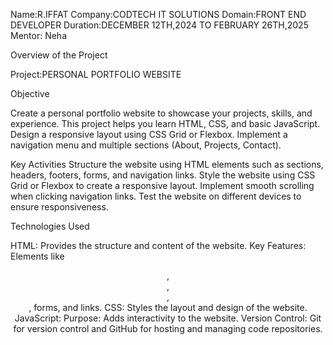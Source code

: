 Name:R.IFFAT
Company:CODTECH IT SOLUTIONS
Domain:FRONT END DEVELOPER
Duration:DECEMBER 12TH,2024 TO FEBRUARY 26TH,2025
Mentor: Neha

Overview of the Project

Project:PERSONAL PORTFOLIO WEBSITE

Objective

Create a personal portfolio website to showcase your projects, skills, and
experience. This project helps you learn HTML, CSS, and basic JavaScript.
Design a responsive layout using CSS Grid or Flexbox. Implement a navigation
menu and multiple sections (About, Projects, Contact).

Key Activities
Structure the website using HTML elements such as sections, headers, footers, forms, and navigation links.
Style the website using CSS Grid or Flexbox to create a responsive layout.
Implement smooth scrolling when clicking navigation links.
Test the website on different devices to ensure responsiveness.

Technologies Used

HTML: Provides the structure and content of the website.
Key Features: Elements like <header>, <nav>, <section>, <footer>, forms, and links.
CSS: Styles the layout and design of the website.
JavaScript: Purpose: Adds interactivity to the website.
Version Control: Git for version control and GitHub for hosting and managing code repositories.
